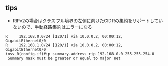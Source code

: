 ## tips

+ RIPv2の場合はクラスフル境界の左側に向けたCIDRの集約をサポートしていないので、手動経路集約はエラーになる

```
R     192.168.0.0/24 [120/1] via 10.0.0.2, 00:00:12, GigabitEthernet0/0
R     192.168.1.0/24 [120/1] via 10.0.0.2, 00:00:12, GigabitEthernet0/0
iosv_0(config-if)#ip summary-address rip 192.168.0.0 255.255.254.0
 Summary mask must be greater or equal to major net
```